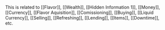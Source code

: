 This is related to [[Flavor]], [[Wealth]], [[Hidden Information 1]], [[Money]], [[Currency]], [[Flavor Aquisition]], [[Comissioning]], [[Buying]], [[Liquid Currency]], [[Selling]], [[Refreshing]], [[Lending]], [[Items]], [[Downtime]], etc.